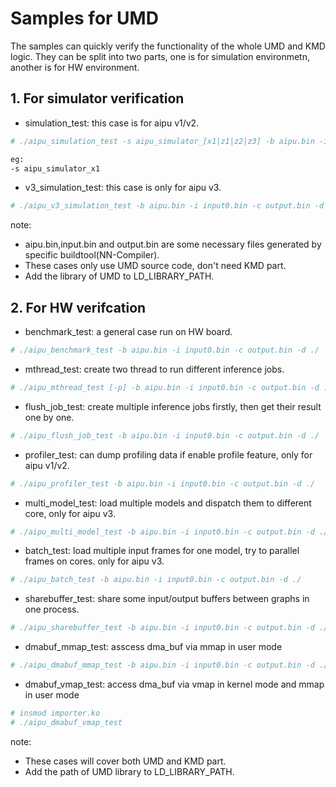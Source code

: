 # Samples for UMD

The samples can quickly verify the functionality of the whole UMD and KMD logic. They can be split into two parts, one is for simulation environmetn, another is for HW environment.

## 1. For simulator verification
- simulation_test: this case is for aipu v1/v2.

```bash
# ./aipu_simulation_test -s aipu_simulator_[x1|z1|z2|z3] -b aipu.bin -i input0.bin -c output.bin -d ./

eg:
-s aipu_simulator_x1
```

- v3_simulation_test: this case is only for aipu v3.

```bash
# ./aipu_v3_simulation_test -b aipu.bin -i input0.bin -c output.bin -d ./
```

note:
- aipu.bin,input.bin and output.bin are some necessary files generated by specific buildtool(NN-Compiler).
- These cases only use UMD source code, don't need KMD part.
- Add the library of UMD to LD_LIBRARY_PATH.

## 2. For HW verifcation
- benchmark_test: a general case run on HW board.
```bash
# ./aipu_benchmark_test -b aipu.bin -i input0.bin -c output.bin -d ./
```

- mthread_test: create two thread to run different inference jobs.
```bash
# ./aipu_mthread_test [-p] -b aipu.bin -i input0.bin -c output.bin -d ./
```

- flush_job_test: create multiple inference jobs firstly, then get their result one by one.
```bash
# ./aipu_flush_job_test -b aipu.bin -i input0.bin -c output.bin -d ./
```

- profiler_test: can dump profiling data if enable profile feature, only for aipu v1/v2.
```bash
# ./aipu_profiler_test -b aipu.bin -i input0.bin -c output.bin -d ./
```

- multi_model_test: load multiple models and dispatch them to different core, only for aipu v3.
```bash
# ./aipu_multi_model_test -b aipu.bin -i input0.bin -c output.bin -d ./
```

- batch_test: load multiple input frames for one model, try to parallel frames on cores. only for aipu v3.
```bash
# ./aipu_batch_test -b aipu.bin -i input0.bin -c output.bin -d ./
```

- sharebuffer_test: share some input/output buffers between graphs in one process.
```bash
# ./aipu_sharebuffer_test -b aipu.bin -i input0.bin -c output.bin -d ./
```

- dmabuf_mmap_test: asscess dma_buf via mmap in user mode
```bash
# ./aipu_dmabuf_mmap_test -b aipu.bin -i input0.bin -c output.bin -d ./
```

- dmabuf_vmap_test: access dma_buf via vmap in kernel mode and mmap in user mode
```bash
# insmod importer.ko
# ./aipu_dmabuf_vmap_test
```


note:
- These cases will cover both UMD and KMD part.
- Add the path of UMD library to LD_LIBRARY_PATH.